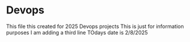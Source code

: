 # Devops
This file this created for 2025 Devops projects
This is just for information purposes
I am adding a third line
TOdays date is 2/8/2025


